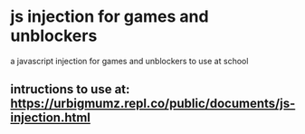 # js injection for games and unblockers
a javascript injection for games and unblockers to use at school
## intructions to use at: https://urbigmumz.repl.co/public/documents/js-injection.html
